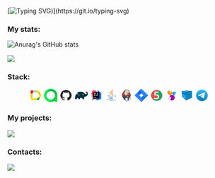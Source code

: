 [![Typing SVG](https://readme-typing-svg.herokuapp.com?color=%2336BCF7&lines=Hi,+i'm+Alyona:))](https://git.io/typing-svg)


### My stats:
![Anurag's GitHub stats](https://github-readme-stats.vercel.app/api?username=Justice2123&show_icons=true&theme=cobalt)

<a href="https://github.com/Justice2123/github-readme-stats"><img align="center" src="https://github-readme-stats.vercel.app/api/top-langs/?username=Justice2123&layout=compact&theme=cobalt" /></a>
### Stack:
<p align="center">
<a href = "https://allurereport.org/"><img src="media/logo/Allure_Report.svg" width="6%" title="Allure_Report"></a>
<a href = "https://qameta.io/"><img src="media/logo/AllureTestOps.svg" width="6%" title="AllureTestOps"></a>
<a href = "https://github.com/"><img src="media/logo/GitHub.svg" width="6%" title="GitHub"></a>
<a href = "https://gradle.com/"><img src="media/logo/Gradle.svg" width="6%" title="Gradle"></a>
<a href = "https://www.jetbrains.com/idea/"><img src="media/logo/Intelij_IDEA.svg" width="6%" title="Intelij_IDEA"></a>
<a href = "https://www.java.com/ru/"><img src="media/logo/Java.svg" width="6%" title="Java"></a>
<a href = "https://www.jenkins.io/"><img src="media/logo/Jenkins.svg" width="6%" title="Jenkins"></a>
<a href = "https://www.atlassian.com/ru/software/jira"><img src="media/logo/jira.svg" width="6%"  title="jira"></a>
<a href = "https://junit.org/junit5/"><img src="media/logo/JUnit5.svg" width="6%" title="JUnit5"></a>
<a href = "https://ru.selenide.org/"><img src="media/logo/Selenide.svg" width="6%" title="Selenide"></a>
<a href = "https://aerokube.com/selenoid/"><img src="media/logo/Selenoid.svg" width="6%" title="Selenoid"></a>
<a href = "https://telegram.org/"><img src="media/logo/Telegram.svg" width="6%" title="telegram"></a>
</p>

### My projects:
<a href="https://github.com/Justice2123/demoqa_test_28_14">
  <img align="center" src="https://github-readme-stats.vercel.app/api/pin/?username=Justice2123&repo=demoqa_test_28_14&theme=cobalt" />
</a>

### Contacts:
<a href='https://t.me/BonjornoAlyona'><img src='https://img.shields.io/badge/Telegram-blue'/></a>

